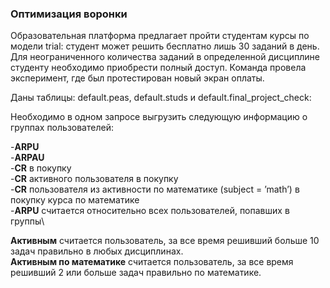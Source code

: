 ### Оптимизация воронки

Образовательная платформа предлагает пройти студентам курсы по модели trial: студент может решить бесплатно лишь 30 заданий в день. Для неограниченного количества заданий в определенной дисциплине студенту необходимо приобрести полный доступ. Команда провела эксперимент, где был протестирован новый экран оплаты.

Даны таблицы: default.peas, default.studs и default.final_project_check:

Необходимо в одном запросе выгрузить следующую информацию о группах пользователей:

-**ARPU**\
-**ARPAU**\
-**CR** в покупку\
-**СR** активного пользователя в покупку\
-**CR** пользователя из активности по математике (subject = ’math’) в покупку курса по математике\
-**ARPU** считается относительно всех пользователей, попавших в группы\

**Активным** считается пользователь, за все время решивший больше 10 задач правильно в любых дисциплинах.\
**Активным по математике** считается пользователь, за все время решивший 2 или больше задач правильно по математике.
